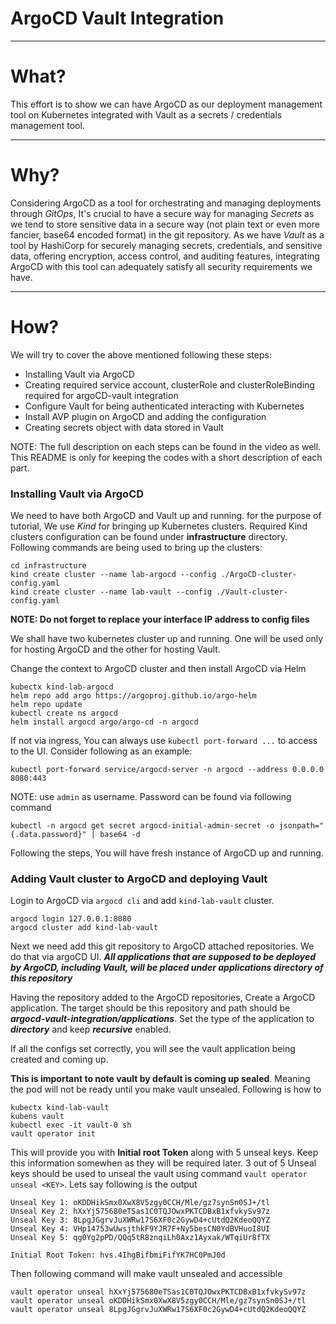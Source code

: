 # ArgoCD Vault Integration
---
# What?
This effort is to show we can have ArgoCD as our deployment management tool on Kubernetes integrated with Vault as a secrets / credentials management tool.
___
# Why?
Considering ArgoCD as a tool for orchestrating and managing deployments through *GitOps*, It's crucial to have a secure way for managing *Secrets* as we tend to store sensitive data in a secure way (not plain text or even more fancier, base64 encoded format) in the git repository. As we have *Vault* as a tool by HashiCorp for securely managing secrets, credentials, and sensitive data, offering encryption, access control, and auditing features, integrating ArgoCD with this tool can adequately satisfy all security requirements we have.

---
# How?
We will try to cover the above mentioned following these steps:
 - Installing Vault via ArgoCD
 - Creating required service account, clusterRole and clusterRoleBinding required for argoCD-vault integration
  - Configure Vault for being authenticated interacting with Kubernetes
   - Install AVP plugin on ArgoCD and adding the configuration
   - Creating secrets object with data stored in Vault

NOTE: The full description on each steps can be found in the video as well. This README is only for keeping the codes with a short description of each part.   

### Installing Vault via ArgoCD

We need to have both ArgoCD and Vault up and running. for the purpose of tutorial, We use *Kind* for bringing up Kubernetes clusters. Required Kind clusters configuration can be found under **infrastructure** directory. Following commands are being used to bring up the clusters:

```
cd infrastructure
kind create cluster --name lab-argocd --config ./ArgoCD-cluster-config.yaml
kind create cluster --name lab-vault --config ./Vault-cluster-config.yaml
```
**NOTE: Do not forget to replace your interface IP address to config files**

We shall have two kubernetes cluster up and running. One will be used only for hosting ArgoCD and the other for hosting Vault.

Change the context to ArgoCD cluster and then install ArgoCD via Helm

```
kubectx kind-lab-argocd
helm repo add argo https://argoproj.github.io/argo-helm
helm repo update
kubectl create ns argocd
helm install argocd argo/argo-cd -n argocd
```
If not via ingress, You can always use `kubectl port-forward ...` to access to the UI. Consider following as an example:
```
kubectl port-forward service/argocd-server -n argocd --address 0.0.0.0 8080:443
``` 
NOTE: use `admin` as username. Password can be found via following command
```
kubectl -n argocd get secret argocd-initial-admin-secret -o jsonpath="{.data.password}" | base64 -d
```

Following the steps, You will have fresh instance of ArgoCD up and running.

### Adding Vault cluster to ArgoCD and deploying Vault
Login to ArgoCD via `argocd cli` and add `kind-lab-vault` cluster. 
```
argocd login 127.0.0.1:8080
argocd cluster add kind-lab-vault
``` 
Next we need add this git repository to ArgoCD attached repositories. We do that via argoCD UI. ***All applications that are supposed to be deployed by ArgoCD, including Vault, will be placed under applications directory of this repository***

Having the repository added to the ArgoCD repositories, Create a ArgoCD application. The target should be this repository and path should be ***argocd-vault-integration/applications***. Set the type of the application to ***directory*** and keep ***recursive*** enabled.

If all the configs set correctly, you will see the vault application being created and coming up.

**This is important to note vault by default is coming up sealed**. Meaning the pod will not be ready until you make vault unsealed. Following is how to
```
kubectx kind-lab-vault
kubens vault
kubectl exec -it vault-0 sh
vault operator init
```
This will provide you with **Initial root Token** along with 5 unseal keys. Keep this information somewhen as they will be required later. 3 out of 5 Unseal keys should be used to unseal the vault using command `vault operator unseal <KEY>`. Lets say following is the output
```
Unseal Key 1: oKDDHikSmx0XwX8V5zgy0CCH/Mle/gz7synSn0SJ+/tl
Unseal Key 2: hXxYj575680eTSas1C0TQJOwxPKTCDBxB1xfvkySv97z
Unseal Key 3: 8LpgJGgrvJuXWRw17S6XF0c2GywD4+cUtdQ2KdeoQQYZ
Unseal Key 4: VHp14753wUwsjthkF9YJR7F+Ny5besCN0YdBVHuoI8UI
Unseal Key 5: qg0Yg2pPD/QQq5tR8znqiLh0Axz1Ayxak/WTqiUr8fTX

Initial Root Token: hvs.4IhgBifbmiFifYK7HC0PmJ0d

```

Then following command will make vault unsealed and accessible
```
vault operator unseal hXxYj575680eTSas1C0TQJOwxPKTCDBxB1xfvkySv97z
vault operator unseal oKDDHikSmx0XwX8V5zgy0CCH/Mle/gz7synSn0SJ+/tl
vault operator unseal 8LpgJGgrvJuXWRw17S6XF0c2GywD4+cUtdQ2KdeoQQYZ
```